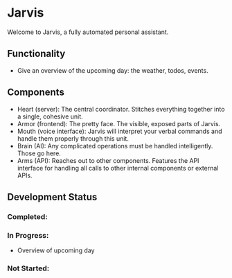 # Jarvis

Welcome to Jarvis, a fully automated personal assistant.

## Functionality

- Give an overview of the upcoming day: the weather, todos, events.

## Components

- Heart (server): The central coordinator. Stitches everything together into a
  single, cohesive unit.
- Armor (frontend): The pretty face. The visible, exposed parts of Jarvis.
- Mouth (voice interface): Jarvis will interpret your verbal commands and handle
  them properly through this unit.
- Brain (AI): Any complicated operations must be handled intelligently. Those go
  here.
- Arms (API): Reaches out to other components. Features the API interface for
  handling all calls to other internal components or external APIs.

## Development Status

### Completed:

### In Progress:

- Overview of upcoming day

### Not Started:
